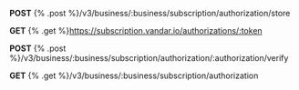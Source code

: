 **POST** {% .post %}/v3/business/:business/subscription/authorization/store


**GET** {% .get %}https://subscription.vandar.io/authorizations/:token


**POST** {% .post %}/v3/business/:business/subscription/authorization/:authorization/verify


**GET** {% .get %}/v3/business/:business/subscription/authorization
